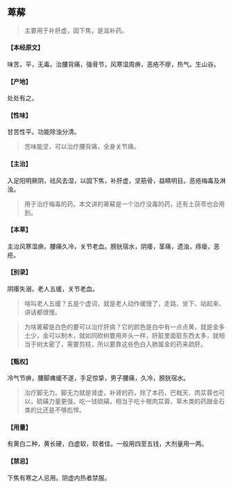 ## 萆薢

> 主要用于补肝虚，固下焦，是滋补药。

#### 【本经原文】
味苦，平，无毒。治腰背痛，强骨节，风寒湿周痹，恶疮不瘳，热气。生山谷。
#### 【产地】
处处有之。
#### 【性味】
甘苦性平。功能除浊分清。

> 苦味能坚，可以治疗腰背痛，全身关节痛。

#### 【主治】
入足阳明厥阴，祛风去湿，以固下焦，补肝虚，坚筋骨，益睛明目。恶疮梅毒及淋浊。

> 用于治疗梅毒的药。本文讲的萆薢是一个治疗没毒的药，还有土茯苓也会用到。

#### 【本草】
主治风寒湿痹。腰痛久冷，关节老血。膀胱宿水，阴痿，茎痛，遗浊，痔瘘，恶疮。
#### 【别录】
阴痿失溺，老人五缓，关节老血。

> 啥叫老人五缓？五是个虚词，就是老人动作缓慢了，走路、坐下、站起来、讲话都很慢。

> 为啥萆薢是白色的要可以治疗肝病？它的颜色是白中有一点点黄，就是金多土少，金可以制木，就如同砍树要用斧头一样，肝脏里面脏东西太多，就相当于树太密了，需要剪枝，所以要靠这些色白入肺属金的药来疏肝。

#### 【甄权】
冷气节痹，腰脚瘫缓不遂，手足惊挚，男子腰痛，久冷，膀胱宿水。

> 治疗脚无力。脚无力就是肾虚，补肾的药，除了本药，巴戟天、肉苁蓉也可以，硫磺力量更强，吃一钱硫磺，相当于吃十根肉苁蓉，草木类的药跟金石类的比还是不够彪悍。

#### 【用量】
有黄白二种，黄长硬，白虚软，软者佳。一般用四至五钱，大剂量用一两。
#### 【禁忌】
下焦有寒之人忌用。阴虚内热者禁服。